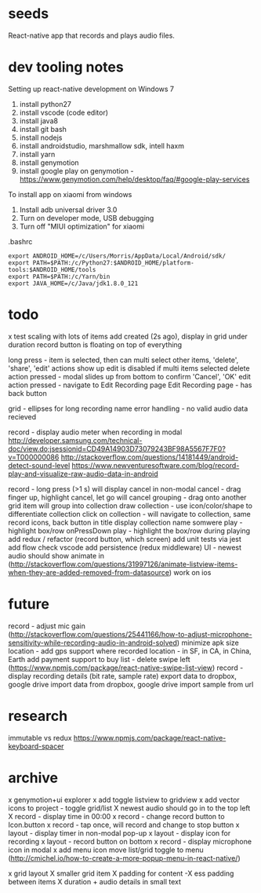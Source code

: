 # seeds

React-native app that records and plays audio files.

# dev tooling notes

Setting up react-native development on Windows 7

1. install python27
2. install vscode (code editor)
3. install java8
4. install git bash
5. install nodejs
6. install androidstudio, marshmallow sdk, intell haxm 
7. install yarn
8. install genymotion
9. install google play on genymotion - https://www.genymotion.com/help/desktop/faq/#google-play-services

To install app on xiaomi from windows
1. Install adb universal driver 3.0
2. Turn on developer mode, USB debugging
3. Turn off "MIUI optimization" for xiaomi

.bashrc
```
export ANDROID_HOME=/c/Users/Morris/AppData/Local/Android/sdk/
export PATH=$PATH:/c/Python27:$ANDROID_HOME/platform-tools:$ANDROID_HOME/tools
export PATH=$PATH:/c/Yarn/bin
export JAVA_HOME=/c/Java/jdk1.8.0_121
```

# todo

x test scaling with lots of items
add created (2s ago), display in grid under duration
record button is floating on top of everything

long press - item is selected, then can multi select other items, 'delete', 'share', 'edit' actions show up
edit is disabled if multi items selected
delete action pressed - modal slides up from bottom to confirm 'Cancel', 'OK'
edit action pressed - navigate to Edit Recording page
Edit Recording page - has back button

grid - ellipses for long recording name
error handling - no valid audio data recieved

record - display audio meter when recording in modal
    http://developer.samsung.com/technical-doc/view.do;jsessionid=CD49A14903D73079243BF98A5567F7F0?v=T000000086
    http://stackoverflow.com/questions/14181449/android-detect-sound-level
    https://www.newventuresoftware.com/blog/record-play-and-visualize-raw-audio-data-in-android

record - long press (>1 s) will display cancel in non-modal
cancel - drag finger up, highlight cancel, let go will cancel
grouping - drag onto another grid item will group into collection
draw collection - use icon/color/shape to differentiate collection
click on collection - will navigate to collection, same record icons, back button in title
    display collection name somwere
play - highlight box/row onPressDown
play - highlight the box/row during playing
add redux / refactor (record button, which screen)
add unit tests via jest
add flow check vscode
add persistence (redux middleware)
UI - newest audio should show animate in (http://stackoverflow.com/questions/31997126/animate-listview-items-when-they-are-added-removed-from-datasource)
work on ios

# future
record - adjust mic gain (http://stackoverflow.com/questions/25441166/how-to-adjust-microphone-sensitivity-while-recording-audio-in-android-solved)
minimize apk size
location - add gps support where recorded
location - in SF, in CA, in China, Earth
add payment support to buy 
list - delete swipe left (https://www.npmjs.com/package/react-native-swipe-list-view)
record - display recording details (bit rate, sample rate)
export data to dropbox, google drive
import data from dropbox, google drive
import sample from url

# research
immutable vs redux
https://www.npmjs.com/package/react-native-keyboard-spacer


# archive

x genymotion+ui explorer
x add toggle listview to gridview
x add vector icons to project - toggle grid/list
X newest audio should go in to the top left
X record - display time in 00:00
x record - change record button to Icon.button
x record - tap once, will record and change to stop button
x layout - display timer in non-modal pop-up 
x layout - display icon for recording
x layout - record button on bottom
x record - display microphone icon in modal
x add menu icon move list/grid toggle to menu (http://cmichel.io/how-to-create-a-more-popup-menu-in-react-native/)

x grid layout 
   X smaller grid item
   X padding for content
   -X ess padding between items
   X duration + audio details in small text
